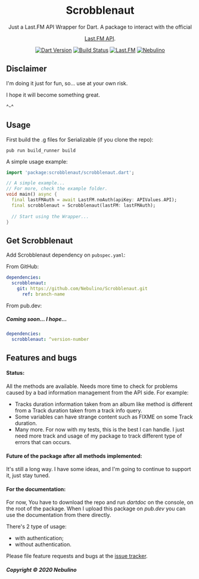 <h1 align="center">Scrobblenaut</h1>

<div align="center">
Just a Last.FM API Wrapper for Dart.
A package to interact with the official 

[Last.FM API](https://last.fm/api/).

[![Dart Version](https://img.shields.io/badge/Dart-2.7.2-blue.svg?style=flat-square&logo=dart)](https://dart.dev)
[![Build Status](https://img.shields.io/travis/Nebulino/Scrobblenaut/master?style=flat-square&logo=travis)](https://travis-ci.org/github/Nebulino/Scrobblenaut)
[![Last.FM](https://img.shields.io/badge/API-v.2.0-00aced.svg?style=flat-square&logo=last.fm)](https://www.last.fm/api/)
[![Nebulino](https://img.shields.io/badge/💬%20Telegram-Nebulino-blue.svg?style=flat-square)](https://t.me/Nebulino/)

</div>

## Disclaimer

I'm doing it just for fun, so... use at your own risk.

I hope it will become something great.

^-^
## Usage

First build the .g files for Serializable (if you clone the repo):

```pub run build_runner build```

A simple usage example:

```dart
import 'package:scrobblenaut/scrobblenaut.dart';

// A simple example...
// For more, check the example folder.
void main() async {
  final lastFMAuth = await LastFM.noAuth(apiKey: APIValues.API);
  final scrobblenaut = Scrobblenaut(lastFM: lastFMAuth);
  
  // Start using the Wrapper...
}

```

## Get Scrobblenaut

Add Scrobblenaut dependency on `pubspec.yaml`:

From GitHub:
```yaml
dependencies:
  scrobblenaut:
    git: https://github.com/Nebulino/Scrobblenaut.git
      ref: branch-name
```

From pub.dev:

##### Coming soon... I hope...
```yaml
dependencies:
  scrobblenaut: ^version-number
```

## Features and bugs

#### Status:

All the methods are available.
Needs more time to check for problems caused by a bad information management from the API side.
For example: 
- Tracks duration information taken from an album like method is different from a Track duration taken from a 
track info query.
- Some variables can have strange content such as FIXME on some Track duration.
- Many more. For now with my tests, this is the best I can handle. I just need more track and usage of my package
to track different type of errors that can occurs.

#### Future of the package after all methods implemented:

It's still a long way.
I have some ideas, and I'm going to continue to support it, just stay tuned.

#### For the documentation:

For now, You have to download the repo and run *dartdoc* on the console,
on the root of the package. When I upload this package on *pub.dev* you can use the documentation from there directly.

There's 2 type of usage:
- with authentication;
- without authentication.

Please file feature requests and bugs at the [issue tracker][tracker].

[tracker]: https://github.com/Nebulino/Scrobblenaut/issues

##### Copyright © 2020 Nebulino
